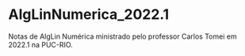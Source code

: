 # AlgLinNumerica_2022.1
Notas de AlgLin Numérica ministrado pelo professor Carlos Tomei em 2022.1 na PUC-RIO.
